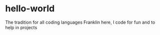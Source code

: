 # hello-world
The tradition for all coding languages
Franklin here, I code for fun and to help in projects
